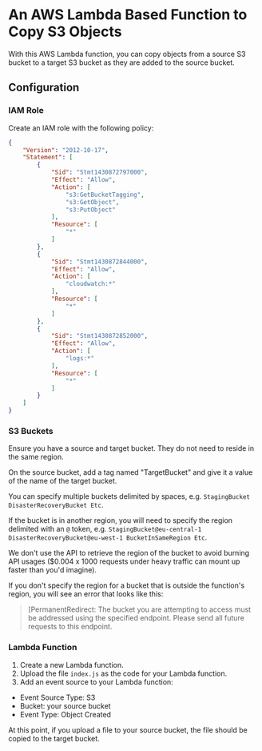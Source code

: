 # An AWS Lambda Based Function to Copy S3 Objects

With this AWS Lambda function, you can copy objects from a source S3 bucket to a target S3 bucket as they are added to the source bucket.

## Configuration

### IAM Role

Create an IAM role with the following policy:

```json
{
    "Version": "2012-10-17",
    "Statement": [
        {
            "Sid": "Stmt1430872797000",
            "Effect": "Allow",
            "Action": [
                "s3:GetBucketTagging",
                "s3:GetObject",
                "s3:PutObject"
            ],
            "Resource": [
                "*"
            ]
        },
        {
            "Sid": "Stmt1430872844000",
            "Effect": "Allow",
            "Action": [
                "cloudwatch:*"
            ],
            "Resource": [
                "*"
            ]
        },
        {
            "Sid": "Stmt1430872852000",
            "Effect": "Allow",
            "Action": [
                "logs:*"
            ],
            "Resource": [
                "*"
            ]
        }
    ]
}
```

### S3 Buckets

Ensure you have a source and target bucket. They do not need to reside in the same region.

On the source bucket, add a tag named "TargetBucket" and give it a value of the name of the target bucket.

You can specify multiple buckets delimited by spaces, e.g. `StagingBucket DisasterRecoveryBucket Etc`.

If the bucket is in another region, you will need to specify the region delimited with an `@` token,
e.g. `StagingBucket@eu-central-1 DisasterRecoveryBucket@eu-west-1 BucketInSameRegion Etc`.

We don't use the API to retrieve the region of the bucket to avoid burning API usages
($0.004 x 1000 requests under heavy traffic can mount up faster than you'd imagine).

If you don't specify the region for a bucket that is outside the function's region,
you will see an error that looks like this:

> [PermanentRedirect: The bucket you are attempting to access must be addressed using the specified endpoint. Please send all future requests to this endpoint.

### Lambda Function

1. Create a new Lambda function. 
2. Upload the file `index.js` as the code for your Lambda function.
3. Add an event source to your Lambda function:
 * Event Source Type: S3
 * Bucket: your source bucket
 * Event Type: Object Created

At this point, if you upload a file to your source bucket, the file should be copied to the target bucket.
